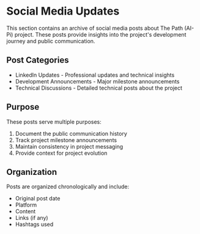 # Social Media Updates

This section contains an archive of social media posts about The Path (AI-Pi) project. These posts provide insights into the project's development journey and public communication.

## Post Categories

* LinkedIn Updates - Professional updates and technical insights
* Development Announcements - Major milestone announcements
* Technical Discussions - Detailed technical posts about the project

## Purpose

These posts serve multiple purposes:

1. Document the public communication history
2. Track project milestone announcements
3. Maintain consistency in project messaging
4. Provide context for project evolution

## Organization

Posts are organized chronologically and include:
- Original post date
- Platform
- Content
- Links (if any)
- Hashtags used
